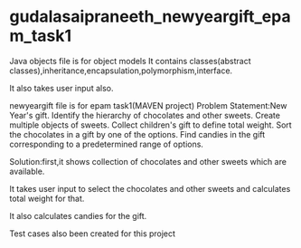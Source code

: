 # gudalasaipraneeth_newyeargift_epam_task1
Java objects file is for object models
It contains classes(abstract classes),inheritance,encapsulation,polymorphism,interface.

It also takes user input also.

newyeargift file is for epam task1(MAVEN project)
Problem Statement:New Year's gift. Identify the hierarchy of chocolates and other sweets. Create multiple objects of sweets. Collect children's gift to define total weight. Sort the chocolates in a gift by one of the options. Find candies in the gift corresponding to a predetermined range of options.

Solution:first,it shows collection of chocolates and other sweets which are available.

It takes user input to select the chocolates and other sweets and calculates total weight for that.

It also calculates candies for the gift.

Test cases also been created for this project

